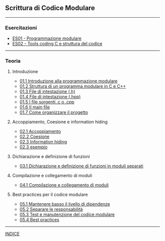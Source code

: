 ## Scrittura di Codice Modulare

---
### Esercitazioni
- [ES01 - Programmazione modulare](https://docs.google.com/presentation/d/1rnkFuhX5BblY07nkkcMq2vfXwqTFLcC_tgou5KFfbJU/edit#slide=id.p)
- [ES02 - Tools coding C e struttura del codice](https://docs.google.com/presentation/d/1woSZLbadNQqucIbC4LIhzH1LgMhm2NKWtOIYXeUz8BY/edit#slide=id.p)

---
### Teoria
1. Introduzione
   - [01.1 Introduzione alla programmazione modulare](<01.1 Introduzione alla programmazione modulare.md>)
   - [01.2 Struttura di un programma modulare in C e C++](<01.2 Struttura di un programma modulare in C e C++.md>)
   - [01.3 File di intestazione (.h)](<01.3 File di intestazione (.h).md>)
   - [01.4 File di intestazione (.hpp)](<01.4 File di intestazione (.hpp).md>)
   - [01.5 I file sorgenti .c o .cpp](<01.5 I file sorgenti .c o .cpp.md>)
   - [01.6 Il main file](<01.6 Il main file.md>)
   - [01.7 Come organizzare il progetto](<01.7 Come organizzare il progetto.md>)

2. Accoppiamento, Coesione e information hiding
   - [02.1 Accoppiamento](<02.1 Accoppiamento.md>)
   - [02.2 Coesione](<02.2 Coesione.md>)
   - [02.3 Information hiding](<02.2 Information hiding.md>)
   - [02.3 esempio](<02.3 esempio.md>)
  
3. Dichiarazione e definizione di funzioni
   - [03.1 Dichiarazione e definizione di funzioni in moduli separati](<03.1 Dichiarazione e definizione di funzioni in moduli separati.md>)

4. Compilazione e collegamento di moduli
   - [04.1 Compilazione e collegamento di moduli](<04.1 Compilazione e collegamento di moduli.md>) 
  
5. Best practices per il codice modulare
   - [05.1 Mantenere basso il livello di dipendenze](<05.1 Mantenere basso il livello di dipendenze.md>)
   - [05.2 Separare le responsabilità](<05.2 Separare le responsabilità.md>)
   - [05.3 Test e manutenzione del codice modulare](<05.3 Test e manutenzione del codice modulare.md>)
   - [05.4 Best practices](<05.4 Best practices.md>)

--- 
[INDICE](../README.md) 